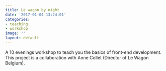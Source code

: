 ```yaml
---
title: Le wagon by night
date: '2017-01-04 13:24:01'
categories:
- teaching
- workshop
image: ''
layout: default
---
```

A 10 evenings workshop to teach you the basics of front-end development. This project is a collaboration with Anne Collet (Director of Le Wagon Belgium).